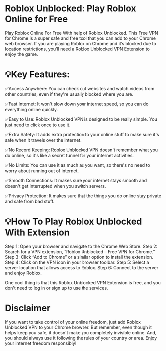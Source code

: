 # Roblox Unblocked: Play Roblox Online for Free

Play Roblox Online For Free With help of Roblox Unblocked. This Free VPN for Chrome is a super safe and free tool that you can add to your Chrome web browser. If you are playing Roblox on Chrome and it’s blocked due to location restrictions, you’ll need a Roblox Unblocked VPN Extension to enjoy the game.

# 💡Key Features:

✅Access Anywhere: You can check out websites and watch videos from other countries, even if they're usually blocked where you are.

✅Fast Internet: It won't slow down your internet speed, so you can do everything online quickly.

✅Easy to Use: Roblox Unblocked VPN is designed to be really simple. You just need to click once to use it.

✅Extra Safety: It adds extra protection to your online stuff to make sure it's safe when it travels over the internet.

✅No Record Keeping: Roblox Unblocked VPN doesn't remember what you do online, so it's like a secret tunnel for your internet activities.

✅No Limits: You can use it as much as you want, so there's no need to worry about running out of internet.

✅Smooth Connections: It makes sure your internet stays smooth and doesn't get interrupted when you switch servers.

✅Privacy Protection: It makes sure that the things you do online stay private and safe from bad stuff.

# 💡How To Play Roblox Unblocked With Extension

Step 1: Open your browser and navigate to the Chrome Web Store.
Step 2: Search for a VPN extension, “Roblox Unblocked – Free VPN for Chrome.”
Step 3: Click “Add to Chrome” or a similar option to install the extension.
Step 4: Click on the VPN icon in your browser toolbar.
Step 5: Select a server location that allows access to Roblox.
Step 6: Connect to the server and enjoy Roblox.

One cool thing is that this Roblox Unblocked VPN Extension is free, and you don't need to log in or sign up to use the services.

# Disclaimer

If you want to take control of your online freedom, just add Roblox Unblocked VPN to your Chrome browser. But remember, even though it helps keep you safe, it doesn't make you completely invisible online. And, you should always use it following the rules of your country or area. Enjoy your internet freedom responsibly!
